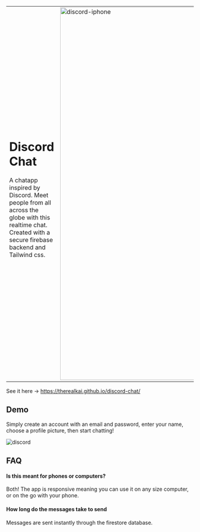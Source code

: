

<table>
<tr>
  <td valign="center">
    
    
# Discord Chat

  A chatapp inspired by Discord. Meet people from all across the globe
  with this realtime chat. Created with a secure firebase backend and Tailwind css. <br/>

<td >
  <img src="https://user-images.githubusercontent.com/84258692/159142002-d265326f-6737-408f-8c3a-5b5d14fceda4.png" width="1000"  alt="discord-iphone"/>

  </td>

  </tr>
</table>





See it here -> https://therealkai.github.io/discord-chat/

## Demo

Simply create an account with an email and password, enter your name, choose a profile 
picture, then start chatting!

![discord](https://user-images.githubusercontent.com/84258692/159142136-5f363d40-0a39-4a43-b0c2-22c3536266b8.gif)

## FAQ

#### Is this meant for phones or computers?

Both! The app is responsive meaning you can use it on any size computer, or on the go with your phone.

#### How long do the messages take to send

Messages are sent instantly through the firestore database.

